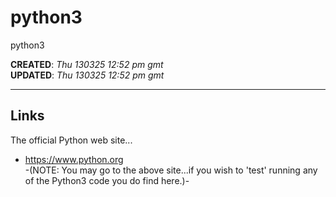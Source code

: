 # python3
python3

**CREATED**: *Thu 130325 12:52 pm gmt*   
**UPDATED**: *Thu 130325 12:52 pm gmt*

-----

## Links

The official Python web site...  
- https://www.python.org  
-(NOTE: You may go to the above site...if you wish to 'test' running any of the Python3 code you do find here.)-

